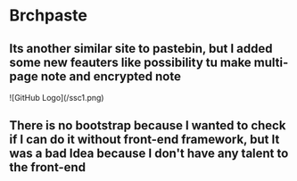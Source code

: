 <h1>Brchpaste</h1>
<h2> Its another similar site to pastebin, but I added some new feauters like possibility tu make multi-page note and encrypted note</h2>
![GitHub Logo](/ssc1.png)
<h2>  There is no bootstrap because I wanted to check if I can do it without front-end framework, but It was a bad Idea because I don't have any talent to the front-end</h2>
